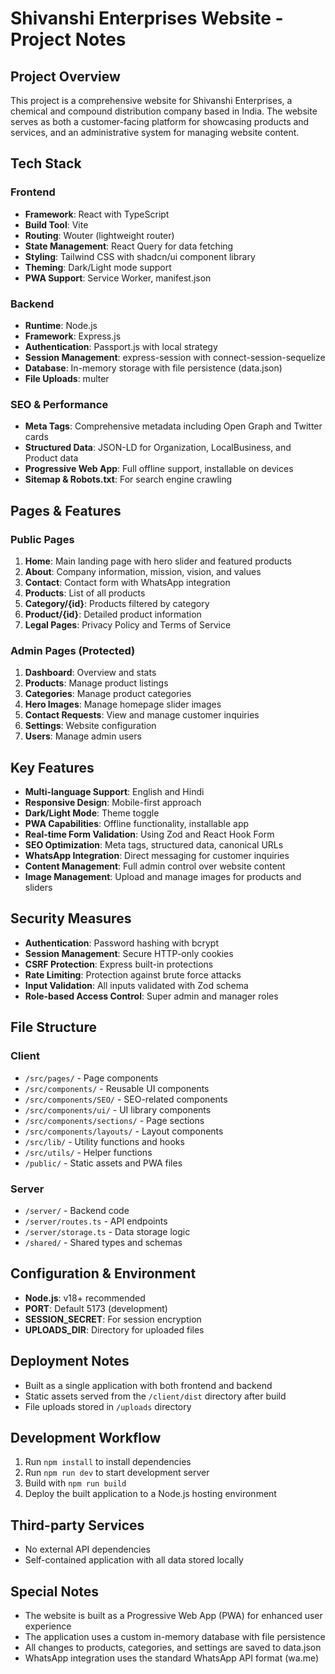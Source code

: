 # Shivanshi Enterprises Website - Project Notes

## Project Overview
This project is a comprehensive website for Shivanshi Enterprises, a chemical and compound distribution company based in India. The website serves as both a customer-facing platform for showcasing products and services, and an administrative system for managing website content.

## Tech Stack

### Frontend
- **Framework**: React with TypeScript
- **Build Tool**: Vite
- **Routing**: Wouter (lightweight router)
- **State Management**: React Query for data fetching
- **Styling**: Tailwind CSS with shadcn/ui component library
- **Theming**: Dark/Light mode support
- **PWA Support**: Service Worker, manifest.json

### Backend
- **Runtime**: Node.js
- **Framework**: Express.js
- **Authentication**: Passport.js with local strategy
- **Session Management**: express-session with connect-session-sequelize
- **Database**: In-memory storage with file persistence (data.json)
- **File Uploads**: multer

### SEO & Performance
- **Meta Tags**: Comprehensive metadata including Open Graph and Twitter cards
- **Structured Data**: JSON-LD for Organization, LocalBusiness, and Product data
- **Progressive Web App**: Full offline support, installable on devices
- **Sitemap & Robots.txt**: For search engine crawling

## Pages & Features

### Public Pages
1. **Home**: Main landing page with hero slider and featured products
2. **About**: Company information, mission, vision, and values
3. **Contact**: Contact form with WhatsApp integration
4. **Products**: List of all products
5. **Category/{id}**: Products filtered by category
6. **Product/{id}**: Detailed product information
7. **Legal Pages**: Privacy Policy and Terms of Service

### Admin Pages (Protected)
1. **Dashboard**: Overview and stats
2. **Products**: Manage product listings
3. **Categories**: Manage product categories
4. **Hero Images**: Manage homepage slider images
5. **Contact Requests**: View and manage customer inquiries
6. **Settings**: Website configuration
7. **Users**: Manage admin users

## Key Features
- **Multi-language Support**: English and Hindi
- **Responsive Design**: Mobile-first approach
- **Dark/Light Mode**: Theme toggle
- **PWA Capabilities**: Offline functionality, installable app
- **Real-time Form Validation**: Using Zod and React Hook Form
- **SEO Optimization**: Meta tags, structured data, canonical URLs
- **WhatsApp Integration**: Direct messaging for customer inquiries
- **Content Management**: Full admin control over website content
- **Image Management**: Upload and manage images for products and sliders

## Security Measures
- **Authentication**: Password hashing with bcrypt
- **Session Management**: Secure HTTP-only cookies
- **CSRF Protection**: Express built-in protections
- **Rate Limiting**: Protection against brute force attacks
- **Input Validation**: All inputs validated with Zod schema
- **Role-based Access Control**: Super admin and manager roles

## File Structure

### Client
- `/src/pages/` - Page components
- `/src/components/` - Reusable UI components
- `/src/components/SEO/` - SEO-related components
- `/src/components/ui/` - UI library components
- `/src/components/sections/` - Page sections
- `/src/components/layouts/` - Layout components
- `/src/lib/` - Utility functions and hooks
- `/src/utils/` - Helper functions
- `/public/` - Static assets and PWA files

### Server
- `/server/` - Backend code
- `/server/routes.ts` - API endpoints
- `/server/storage.ts` - Data storage logic
- `/shared/` - Shared types and schemas

## Configuration & Environment
- **Node.js**: v18+ recommended
- **PORT**: Default 5173 (development)
- **SESSION_SECRET**: For session encryption
- **UPLOADS_DIR**: Directory for uploaded files

## Deployment Notes
- Built as a single application with both frontend and backend
- Static assets served from the `/client/dist` directory after build
- File uploads stored in `/uploads` directory

## Development Workflow
1. Run `npm install` to install dependencies
2. Run `npm run dev` to start development server
3. Build with `npm run build`
4. Deploy the built application to a Node.js hosting environment

## Third-party Services
- No external API dependencies
- Self-contained application with all data stored locally

## Special Notes
- The website is built as a Progressive Web App (PWA) for enhanced user experience
- The application uses a custom in-memory database with file persistence
- All changes to products, categories, and settings are saved to data.json
- WhatsApp integration uses the standard WhatsApp API format (wa.me) 